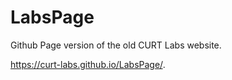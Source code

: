 # LabsPage
Github Page version of the old CURT Labs website.

https://curt-labs.github.io/LabsPage/.
